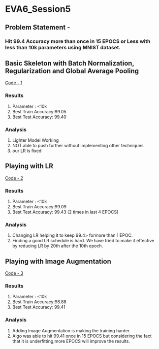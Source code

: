 # EVA6_Session5
## Problem Statement - 
### Hit 99.4 Accuracy more than once in 15 EPOCS or Less with less than 10k parameters using MNIST dataset.


## Basic Skeleton with Batch Normalization, Regularization and Global Average Pooling

<a href="https://github.com/bharatgirdhar/EVA6_Session5/blob/main/EVA6_Session_5_Assigment_99_4.ipynb" target="_blank">Code - 1</a>

### Results
1. Parameter : <10k
2. Best Train Accuracy:99.05
3. Best Test Accuracy: 99.40

### Analysis
1. Lighter Model Working
2. NOT able to push further without implementing other techniques
3. our LR is fixed

## Playing with LR
<a href="https://github.com/bharatgirdhar/EVA6_Session5/blob/main/EVA6_Session_5_Assigment_99_43.ipynb" target="_blank">Code - 2</a>

### Results
1. Parameter : <10k
2. Best Train Accuracy:99.09
3. Best Test Accuracy: 99.43 (2 times in last 4 EPOCS)

### Analysis
1. Changing LR helping it to keep 99.4> formore than 1 EPOC.
2. Finding a good LR schedule is hard. We have tried to make it effective by reducing LR by 20th after the 10th epoch.

## Playing with Image Augmentation
<a href="https://github.com/bharatgirdhar/EVA6_Session5/blob/main/EVA6_Session_5_Assigment_99_41.ipynb" target="_blank">Code - 3</a>

### Results
1. Parameter : <10k
2. Best Train Accuracy:98.88
3. Best Test Accuracy: 99.41

### Analysis
1. Adding Image Augmentation is making the training harder.
2. Algo was able to hit 99.41 once in 15 EPOCS but considering the fact that it is underfitting,more EPOCS will improve the results.


